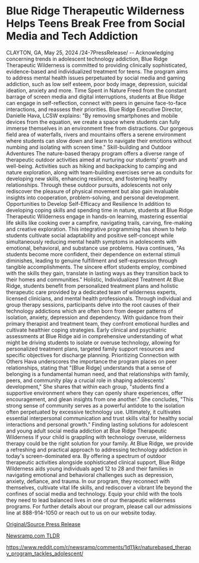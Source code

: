 # Blue Ridge Therapeutic Wilderness Helps Teens Break Free from Social Media and Tech Addiction

CLAYTON, GA, May 25, 2024 /24-7PressRelease/ -- Acknowledging concerning trends in adolescent technology addiction, Blue Ridge Therapeutic Wilderness is committed to providing clinically sophisticated, evidence-based and individualized treatment for teens. The program aims to address mental health issues perpetuated by social media and gaming addiction, such as low self esteem, poor body image, depression, suicidal ideation, anxiety and more.  Time Spent in Nature   Freed from the constant barrage of screen media and digital interruptions, students at Blue Ridge can engage in self-reflection, connect with peers in genuine face-to-face interactions, and reassess their priorities.  Blue Ridge Executive Director, Danielle Hava, LCSW explains: "By removing smartphones and mobile devices from the equation, we create a space where students can fully immerse themselves in an environment free from distractions. Our gorgeous field area of waterfalls, rivers and mountains offers a serene environment where students can slow down and learn to navigate their emotions without numbing and isolating with screen time."  Skill-building and Outdoor Adventures  The nature-based therapy program offers a diverse range of therapeutic outdoor activities aimed at nurturing our students' growth and well-being. Activities such as hiking and backpacking to camping and nature exploration, along with team-building exercises serve as conduits for developing new skills, enhancing resilience, and fostering healthy relationships.  Through these outdoor pursuits, adolescents not only rediscover the pleasure of physical movement but also gain invaluable insights into cooperation, problem-solving, and personal development.   Opportunities to Develop Self-Efficacy and Resilience  In addition to developing coping skills and spending time in nature, students at Blue Ridge Therapeutic Wilderness engage in hands-on learning, mastering essential life skills like cooking over a campfire, navigating trails, carving, fire-making and creative exploration. This integrative programming has shown to help students cultivate social adaptability and positive self-concept while simultaneously reducing mental health symptoms in adolescents with emotional, behavioral, and substance use problems.  Hava continues, "As students become more confident, their dependence on external stimuli diminishes, leading to genuine fulfillment and self-expression through tangible accomplishments. The sincere effort students employ, combined with the skills they gain, translate in lasting ways as they transition back to their homes and communities."  Holistic, Individualized Treatment  At Blue Ridge, students benefit from personalized treatment plans and holistic therapeutic care provided by a dedicated team of wilderness experts, licensed clinicians, and mental health professionals. Through individual and group therapy sessions, participants delve into the root causes of their technology addictions which are often born from deeper patterns of isolation, anxiety, depression and dependency. With guidance from their primary therapist and treatment team, they confront emotional hurdles and cultivate healthier coping strategies.  Early clinical and psychiatric assessments at Blue Ridge aid in comprehensive understanding of what might be driving students to isolate or overuse technology, allowing for personalized treatment plans, targeted family support resources and specific objectives for discharge planning.  Prioritizing Connection with Others  Hava underscores the importance the program places on peer relationships, stating that "[Blue Ridge] understands that a sense of belonging is a fundamental human need, and that relationships with family, peers, and community play a crucial role in shaping adolescents' development," She shares that within each group, "students find a supportive environment where they can openly share experiences, offer encouragement, and glean insights from one another."  She concludes, "This strong sense of community serves as a powerful antidote to the isolation often perpetuated by excessive technology use. Ultimately, it cultivates essential interpersonal communication and trust skills vital for healthy social interactions and personal growth."  Finding lasting solutions for adolescent and young adult social media addiction at Blue Ridge Therapeutic Wilderness  If your child is grappling with technology overuse, wilderness therapy could be the right solution for your family.  At Blue Ridge, we provide a refreshing and practical approach to addressing technology addiction in today's screen-dominated era. By offering a spectrum of outdoor therapeutic activities alongside sophisticated clinical support, Blue Ridge Wilderness aids young individuals aged 12 to 28 and their families in navigating emotional and behavioral challenges such as depression, anxiety, defiance, and trauma. In our program, they reconnect with themselves, cultivate vital life skills, and rediscover a vibrant life beyond the confines of social media and technology.  Equip your child with the tools they need to lead balanced lives in one of our therapeutic wilderness programs. For further details about our program, please call our admissions line at 888-914-1050 or reach out to us on our website today. 

[Original/Source Press Release](https://www.24-7pressrelease.com/press-release/511140/blue-ridge-therapeutic-wilderness-helps-teens-break-free-from-social-media-and-tech-addiction)
                    

[Newsramp.com TLDR](None) 

https://www.reddit.com/r/newsramp/comments/1d11jkr/naturebased_therapy_program_tackles_adolescent/
